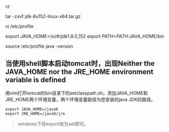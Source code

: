 rz

tar -zxvf jdk-8u152-linux-x64.tar.gz


vi /etc/profile



export JAVA_HOME=/soft/jdk1.8.0_152
export PATH=$PATH:$JAVA_HOME/bin


source /etc/profile
java -version


## 当使用shell脚本启动tomcat时，出现Neither the JAVA_HOME nor the JRE_HOME environment variable is defined

用vim打开tomcat的bin目录下的setclasspath.sh，添加JAVA_HOME和JRE_HOME两个环境变量，两个环境变量路径为您安装的java JDK的路径。

```shell
export JAVA_HOME=/java8
export JRE_HOME=/java8/jre
```

> windows下将export改为set即可。

